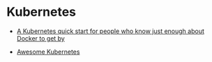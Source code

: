 # Kubernetes

* [A Kubernetes quick start for people who know just enough about Docker to get by](https://blog.sourcerer.io/a-kubernetes-quick-start-for-people-who-know-just-enough-about-docker-to-get-by-71c5933b4633)

* [Awesome Kubernetes](https://legacy.gitbook.com/book/ramitsurana/awesome-kubernetes/details)
